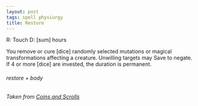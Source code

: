 ```yaml
---
layout: post
tags: spell physiurgy
title: Restore
---
```


R: Touch		D: [sum] hours

You remove or cure [dice] randomly selected mutations or magical transformations affecting a creature. Unwilling targets may Save to negate. If 4 or more [dice] are invested, the duration is permanent.

###### *restore + body*

###### Taken from [Coins and Scrolls](https://coinsandscrolls.blogspot.com/2019/10/osr-class-geometer-wizard.html)
